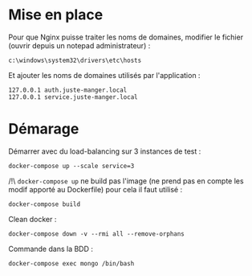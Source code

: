 # Mise en place

Pour que Nginx puisse traiter les noms de domaines, modifier le fichier (ouvrir depuis un notepad administrateur) :
```
c:\windows\system32\drivers\etc\hosts
```

Et ajouter les noms de domaines utilisés par l'application :
```
127.0.0.1 auth.juste-manger.local
127.0.0.1 service.juste-manger.local
```

# Démarage

Démarrer avec du load-balancing sur 3 instances de test :
```
docker-compose up --scale service=3
```

/!\ `docker-compose up` ne build pas l'image (ne prend pas en compte les modif apporté au Dockerfile) pour cela il faut utilisé :

```
docker-compose build
```

Clean docker :
```
docker-compose down -v --rmi all --remove-orphans
```

Commande dans la BDD :
```
docker-compose exec mongo /bin/bash
```
